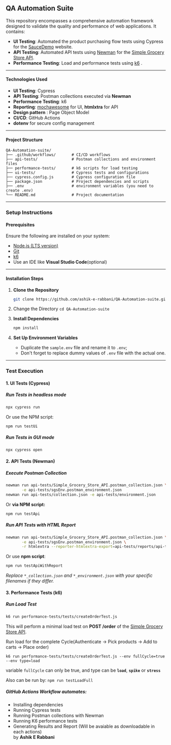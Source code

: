 ## QA Automation Suite

This repository encompasses a comprehensive automation framework designed to validate the quality and performance of web applications. It contains:

- **UI Testing**: Automated the product purchasing flow tests using Cypress for the [SauceDemo](https://www.saucedemo.com/) website.
- **API Testing**: Automated API tests using [Newman](https://www.npmjs.com/package/newman) for the [Simple Grocery Store API](https://simple-grocery-api.store/).
- **Performance Testing**: Load and performance tests using [k6](https://k6.io/) .

---

#### Technologies Used

- **UI Testing**: Cypress
- **API Testing**: Postman collections executed via **Newman**
- **Performance Testing**: k6
- **Reporting**: [mochawesome](https://www.npmjs.com/package/mochawesome) for UI, **htmlxtra** for API
- **Design pattern** : Page Object Model
- **CI/CD**: GitHub Actions
- **dotenv** for secure config management

---

#### Project Structure

```
QA-Automation-suite/
├── .github/workflows/       # CI/CD workflows
├── api-tests/               # Postman collections and environment files
├── performance-tests/       # k6 scripts for load testing
├── ui-tests/                # Cypress tests and configurations
├── cypress.config.js        # Cypress configuration file
├── package.json             # Project dependencies and scripts
├── .env                     # environment variables (you need to create .env)
└── README.md                # Project documentation
```

---

### Setup Instructions

#### Prerequisites

Ensure the following are installed on your system:

- [Node.js (LTS version)](https://nodejs.org/)
- [Git](https://git-scm.com/)
- [k6](https://k6.io/)
- Use an IDE like **Visual Studio Code**(optional)

---

#### Installation Steps

1. **Clone the Repository**

   ```bash
   git clone https://github.com/ashik-e-rabbani/QA-Automation-suite.git
   ```
2. Change the Directory `cd QA-Automation-suite`
3. **Install Dependencies**

   ```bash
   npm install
   ```
4. **Set Up Environment Variables**

   - Duplicate the `sample.env` file and rename it to `.env`;
   - Don't forget to replace dummy values of `.env` file with the actual one.

---

### Test Execution

#### 1. UI Tests (Cypress)

##### Run Tests in headless mode

```bash
npx cypress run
```

Or use the NPM script:

```npm run testUi
npm run testUi
```

##### Run Tests in GUI mode

```bash
npx cypress open
```

#### 2. API Tests (Newman)

##### Execute Postman Collection

```bash
newman run api-tests/Simple_Grocery_Store_API.postman_collection.json \
       -e api-tests/sgsEnv.postman_environment.json
newman run api-tests/collection.json -e api-tests/environment.json
```

Or **via NPM script:**

```
npm run testApi
```

##### Run API Tests with HTML Report

```bash
newman run api-tests/Simple_Grocery_Store_API.postman_collection.json \
       -e api-tests/sgsEnv.postman_environment.json \
       -r htmlextra --reporter-htmlextra-export=api-tests/reports/api-test-report.html
```

Or use **npm script**:

```bash
npm run testApiWithReport
```

*Replace `*_collection.json` and `*_environment.json` with your specific filenames if they differ.*

#### 3. Performance Tests (k6)

##### Run Load Test

```bash
k6 run performance-tests/tests/createOrderTest.js
```

This will perform a minimal load test on **POST /order** of the [Simple Grocery Store API](https://simple-grocery-api.store/).

Run load for the complete Cycle(Authenticate -> Pick products -> Add to carts -> Place order)

```
k6 run performance-tests/tests/createOrderTest.js --env fullCycle=true --env type=load
```

variable `fullCycle` can only be true, and type can be **`load`**, **`spike`** or **`stress`**

Also can be run by: `npm run testLoadFull`
<br>

##### GitHub Actions Workflow automates:

* Installing dependencies
* Running Cypress tests
* Running Postman collections with Newman
* Running K6 performance tests
* Generating Results and Report (Will be avaiable as downloadable in each actions)
  <br>
  by **Ashik E Rabbani**
